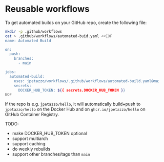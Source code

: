# Reusable workflows

To get automated builds on your GitHub repo, create the following file:

```bash
mkdir -p .github/workflows
cat > .github/workflows/automated-buid.yaml <<EOF
name: Automated Build

on:
  push:
    branches:
      - main

jobs:
  automated-build:
    uses: jpetazzo/workflows/.github/workflows/automated-build.yaml@main
    secrets:
      DOCKER_HUB_TOKEN: ${{ secrets.DOCKER_HUB_TOKEN }}
EOF
```

If the repo is e.g. `jpetazzo/hello`, it will automatically build+push to
`jpetazzo/hello` on the Docker Hub and on `ghcr.io/jpetazzo/hello` on GitHub
Container Registry.

TODO:
- make DOCKER_HUB_TOKEN optional
- support multiarch
- support caching
- do weekly rebuilds
- support other branches/tags than `main`
